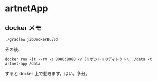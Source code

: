 # artnetApp

## docker メモ

```
./gradlew jibDockerBuild
```

その後、

```
docker run -it --rm -p 8080:8080 -v [リポジトリのディレクトリ]:/data -t artnet-app /data
```

すると docker 上で動きます。はい。多分。
